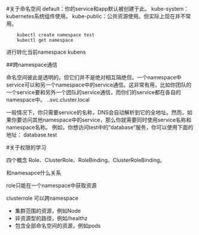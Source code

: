 #关于命名空间
default：你的service和app默认被创建于此。
kube-system：kubernetes系统组件使用。
kube-public：公共资源使用。但实际上现在并不常用。

```
    kubectl create namespace test
    kubectl get namespace
```
进行转化当前namespace
kubens

##跨namespace通信

命名空间彼此是透明的。但它们并不是绝对相互隔绝但。一个namespace中service可以和另一个namespace中的service通信。这非常有用，比如你团队的一个service要和另外一个团队的service通信，而你们的service都在各自的namespace中。
<Service Name>.<Namespace Name>.svc.cluster.local

一般情况下，你只需要service的名称，DNS会自动解析到它的全地址。然而，如果你要访问其他namespace中的service，那么你就需要同时使用service名称和namespace名称。
例如，你想访问test中的“database”服务，你可以使用下面的地址：
database.test

#关于权限的学习

四个概念 Role、ClusterRole、RoleBinding、ClusterRoleBinding。

和namesapce什么关系

role只能在一个namespace中获取资源

clusterrole 可以跨namespace
- 集群范围的资源，例如Node
- 非资源型的路径，例如/healthz
- 包含全部命名空间的资源，例如pods

